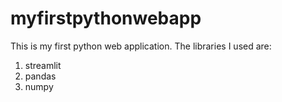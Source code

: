 # myfirstpythonwebapp

This is my first python web application. The libraries I used are:

1) streamlit
2) pandas
3) numpy
